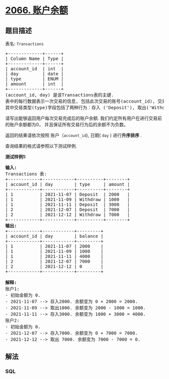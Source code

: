 # [2066. 账户余额](https://leetcode.cn/problems/account-balance)

## 题目描述

<p>表名: <code>Transactions</code></p>

<pre>
+-------------+------+
| Column Name | Type |
+-------------+------+
| account_id  | int  |
| day         | date |
| type        | ENUM |
| amount      | int  |
+-------------+------+
(account_id, day) 是该Transactions表的主键.
表中的每行数据表示一次交易的信息, 包括此次交易的账号(account_id), 交易类型(type), 交易发生时间(day), 交易发生金额(amount).
其中交易类型(type)字段包括了两种行为：存入 ('Deposit'), 取出('Withdraw').
</pre>

<p>请写出能够返回用户每次交易完成后的账户余额. 我们约定所有用户在进行交易前的账户余额都为0，&nbsp;并且保证所有交易行为后的余额不为负数。</p>

<p>返回的结果请依次按照 账户（<code>account_id</code>),&nbsp;日期(&nbsp;<code>day</code>&nbsp;) 进行<strong>升序排序</strong>&nbsp;.</p>

<p>查询结果的格式请参照以下测试样例.</p>

<p><strong>测试样例1:</strong></p>

<pre>
<strong>输入:</strong> 
Transactions 表:
+------------+------------+----------+--------+
| account_id | day        | type     | amount |
+------------+------------+----------+--------+
| 1          | 2021-11-07 | Deposit  | 2000   |
| 1          | 2021-11-09 | Withdraw | 1000   |
| 1          | 2021-11-11 | Deposit  | 3000   |
| 2          | 2021-12-07 | Deposit  | 7000   |
| 2          | 2021-12-12 | Withdraw | 7000   |
+------------+------------+----------+--------+
<strong>输出:</strong> 
+------------+------------+---------+
| account_id | day        | balance |
+------------+------------+---------+
| 1          | 2021-11-07 | 2000    |
| 1          | 2021-11-09 | 1000    |
| 1          | 2021-11-11 | 4000    |
| 2          | 2021-12-07 | 7000    |
| 2          | 2021-12-12 | 0       |
+------------+------------+---------+

<strong>解释:</strong> 
账户1:
- 初始金额为 0.
- 2021-11-07 --&gt; 存入2000. 余额变为 0 + 2000 = 2000.
- 2021-11-09 --&gt; 取出1000. 余额变为 2000 - 1000 = 1000.
- 2021-11-11 --&gt; 存入3000. 余额变为 1000 + 3000 = 4000.
账户2:
- 初始金额为 0.
- 2021-12-07 --&gt; 存入7000. 余额变为 0 + 7000 = 7000.
- 2021-12-12 --&gt; 取出 7000. 余额变为 7000 - 7000 = 0.
</pre>

## 解法

### **SQL**

```sql

```
